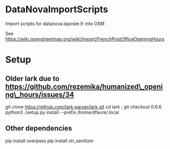 # DataNovaImportScripts
Import scripts for datanova.laposte.fr into OSM

See https://wiki.openstreetmap.org/wiki/Import/FrenchPostOfficeOpeningHours

# Setup

## Older lark due to https://github.com/rezemika/humanized\_opening\_hours/issues/34
git clone https://github.com/lark-parser/lark.git
cd lark ; git checkout 0.6.6
python3 ./setup.py install --prefix /home/dfaure/.local

## Other dependencies
pip install overpass
pip install oh\_sanitizer
